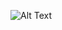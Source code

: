 ![Alt Text](https://media.giphy.com/media/r6k2skexAWdxhfKY74/giphy.gif?cid=ecf05e47pp6ou0u6fq863khpwlm5xumniqyez55ykotrs3v3&ep=v1_gifs_search&rid=giphy.gif&ct=g)
